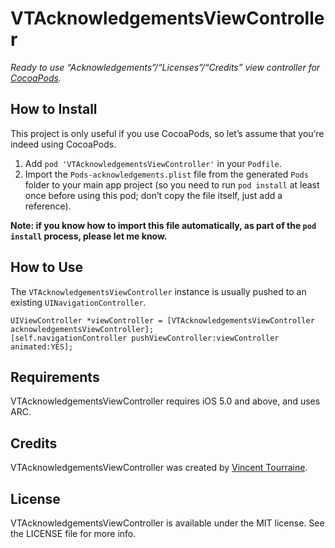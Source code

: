 # VTAcknowledgementsViewController

_Ready to use “Acknowledgements”/“Licenses”/“Credits” view controller for [CocoaPods](http://cocoapods.org/)._

## How to Install

This project is only useful if you use CocoaPods, so let’s assume that you’re indeed using CocoaPods. 

1. Add `pod 'VTAcknowledgementsViewController'` in your `Podfile`.
2. Import the `Pods-acknowledgements.plist` file from the generated `Pods` folder to your main app project (so you need to run `pod install` at least once before using this pod; don’t copy the file itself, just add a reference). 

**Note: if you know how to import this file automatically, as part of the `pod install` process, please let me know.**

## How to Use

The `VTAcknowledgementsViewController` instance is usually pushed to an existing `UINavigationController`.

``` objc
UIViewController *viewController = [VTAcknowledgementsViewController acknowledgementsViewController];
[self.navigationController pushViewController:viewController animated:YES];
```

## Requirements

VTAcknowledgementsViewController requires iOS 5.0 and above, and uses ARC.

## Credits

VTAcknowledgementsViewController was created by [Vincent Tourraine](http://www.vtourraine.net).

## License

VTAcknowledgementsViewController is available under the MIT license. See the LICENSE file for more info.
